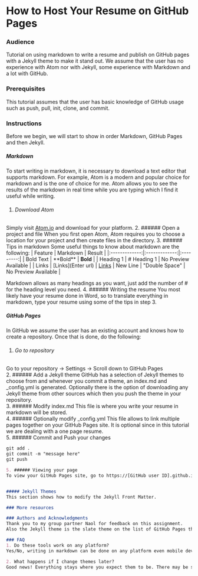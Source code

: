 # How to Host Your Resume on GitHub Pages

### Audience
Tutorial on using markdown to write a resume and publish on GitHub pages with a Jekyll theme to make it stand out. We assume that the user has no experience with Atom nor with Jekyll, some experience with Markdown and a lot with GitHub.

### Prerequisites
This tutorial assumes that the user has basic knowledge of GitHub usage such as push, pull, init, clone, and commit.

### Instructions
Before we begin, we will start to show in order Markdown, GitHub Pages and then Jekyll.

##### Markdown
To start writing in markdown, it is necessary to download a text editor that supports markdown. For example, Atom is a modern and popular choice for markdown and is the one of choice for me. Atom allows you to see the results of the markdown in real time while you are typing which I find it useful while writing.

1. ###### Download Atom
Simply visit [Atom.io](Atom.io) and download for your platform.
2. ###### Open a project and file
When you first open Atom, Atom requires you to choose a location for your project and then create files in the directory.
3. ###### Tips in markdown
Some useful things to know about markdown are the following:
| Feature      | Markdown     | Result   |
|:-------------:|:-------------:|:---------:|
| Bold Text     | \*\*Bold\*\* | **Bold** |
| Heading 1      | \# Heading 1      | No Preview Available |
| Links | \[Links](Enter url)     | [Links](127.0.0.1)
| New Line | "Double Space" | No Preview Available |

Markdown allows as many headings as you want, just add the number of \# for the heading level you need.
4. ###### Writing the resume
You most likely have your resume done in Word, so to translate everything in markdown, type your resume using some of the tips in step 3.

##### GitHub Pages
In GitHub we assume the user has an existing account and knows how to create a repository. Once that is done, do the following:

1. ###### Go to repository
Go to your repository -> Settings -> Scroll down to GitHub Pages  
2. ###### Add a Jekyll theme
GitHub has a selection of Jekyll themes to choose from and whenever you commit a theme, an index.md and \_config.yml is generated. Optionally there is the option of downloading any Jekyll theme from other sources which then you push the theme in your repository.  
3. ###### Modify index.md
This file is where you write your resume in markdown will be stored.  
4. ###### Optionally modify \_config.yml
This file allows to link multiple pages together on your GitHub Pages site. It is optional since in this tutorial we are dealing with a one page resume.  
5. ###### Commit and Push your changes
```markdown
git add .
git commit -m "message here"
git push

5. ###### Viewing your page
To view your GitHub Pages site, go to https://[GitHub user ID].github.io/[repository name]/


##### Jekyll Themes
This section shows how to modify the Jekyll Front Matter.

### More resources

### Authors and Acknowledgments
Thank you to my group partner Naol for feedback on this assignment.
Also the Jekyll theme is the slate theme on the list of GitHub Pages themes.

### FAQ
1. Do these tools work on any platform?  
Yes/No, writing in markdown can be done on any platform even mobile devices, GitHub I found it easier on a desktop operating system but you can still write the README directly on GitHub and also change the Jekyll theme that is supported by GitHub Pages. Atom on the other hand only supports Windows, MacOS and Linux, no mobile devices. The developer are not interested in mobile at the moment.

2. What happens if I change themes later?  
Good news! Everything stays where you expect them to be. There may be some problems with tables because of the fact that markdown has many different flavours and no standard for it. To be safe it is recommended to stay with a Jekyll theme that is fully compatible with GitHub Pages.
